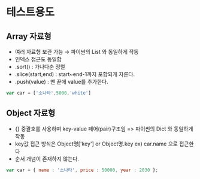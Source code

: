 # 테스트용도

## Array 자료형
- 여러 자료형 보관 가능 → 파이썬의 List 와 동일하게 작동
- 인덱스 접근도 동일함
- .sort() : 가나다순 정렬
- .slice(start,end) : start~end-1까지 포함되게 자른다.
- .push(value) : 맨 끝에 value를 추가한다.

```js
var car = ['소나타',5000,'white']
```

## Object 자료형
- {} 중괄호를 사용하며 key-value 페어(pair)구조임 => 파이썬의 Dict 와 동일하게 작동
- key값 접근 방식은 Object명['key'] or Object명.key ex) car.name 으로 접근한다
- 순서 개념이 존재하지 않는다.
```js
var car = { name : '소나타', price : 50000, year : 2030 };
```